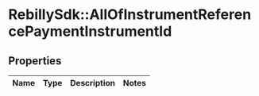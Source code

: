 # RebillySdk::AllOfInstrumentReferencePaymentInstrumentId

## Properties
Name | Type | Description | Notes
------------ | ------------- | ------------- | -------------

